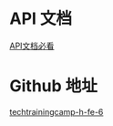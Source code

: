 # API 文档
[API文档必看](https://kaif06g1ci.feishu.cn/docs/doccnh0l8aGlCdXWF6kwk74Vmbb)

# Github 地址
[techtrainingcamp-h-fe-6](https://github.com/tobeyt/techtrainingcamp-h-fe-6)
